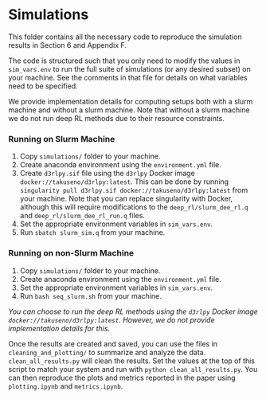 # Simulations

This folder contains all the necessary code to reproduce the simulation results in 
Section 6 and Appendix F.

The code is structured such that you only need to modify the values in `sim_vars.env` to run
the full suite of simulations (or any desired subset) on your machine. See the comments in that file for details
on what variables need to be specified.

We provide implementation details for computing setups both with a slurm machine and without a slurm machine. Note
that without a slurm machine we do not run deep RL methods due to their resource constraints.

### Running on Slurm Machine
1. Copy `simulations/` folder to your machine.
2. Create anaconda environment using the `environment.yml` file.
3. Create `d3rlpy.sif` file using the `d3rlpy` Docker image `docker://takuseno/d3rlpy:latest`. This can be done by running
`singularity pull d3rlpy.sif docker://takuseno/d3rlpy:latest` from your machine. Note that you can replace singularity
with Docker, although this will require modifications to the `deep_rl/slurm_dee_rl.q` and `deep_rl/slurm_dee_rl_run.q`
files.
4. Set the appropriate environment variables in `sim_vars.env`. 
5. Run `sbatch slurm_sim.q` from your machine.

### Running on non-Slurm Machine
1. Copy `simulations/` folder to your machine.
2. Create anaconda environment using the `environment.yml` file.
3. Set the appropriate environment variables in `sim_vars.env`. 
4. Run `bash seq_slurm.sh` from your machine.

*You can choose to run the deep RL methods using the `d3rlpy` Docker image 
`docker://takuseno/d3rlpy:latest`. However, we do not provide implementation details for this.*

Once the results are created and saved, you can use the files in `cleaning_and_plotting/` to summarize and 
analyze the data. `clean_all_results.py` will clean the results. Set the values at the top of this script to match
your system and run with `python clean_all_results.py`. You can then reproduce the plots and metrics reported in the 
paper using `plotting.ipynb` and `metrics.ipynb`.